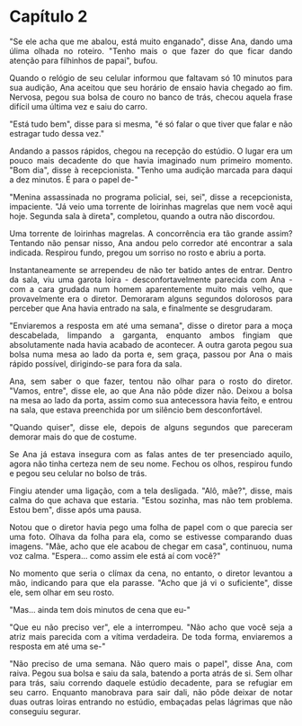 # Capítulo 2

<p style="text-align: justify">"Se ele acha que me abalou, está muito enganado", disse Ana, dando uma úlima olhada no roteiro. "Tenho mais o que fazer do que ficar dando atenção para filhinhos de papai", bufou.</p>
<p style="text-align: justify">Quando o relógio de seu celular informou que faltavam só 10 minutos para sua audição, Ana aceitou que seu horário de ensaio havia chegado ao fim. Nervosa, pegou sua bolsa de couro no banco de trás, checou aquela frase difícil uma última vez e saiu do carro.</p>
<p style="text-align: justify">"Está tudo bem", disse para si mesma, "é só falar o que tiver que falar e não estragar tudo dessa vez."</p>
<p style="text-align: justify">Andando a passos rápidos, chegou na recepção do estúdio. O lugar era um pouco mais decadente do que havia imaginado num primeiro momento. "Bom dia", disse à recepcionista. "Tenho uma audição marcada para daqui a dez minutos. É para o papel de-"</p>
<p style="text-align: justify">"Menina assassinada no programa policial, sei, sei", disse a recepcionista, impaciente. "Já veio uma torrente de loirinhas magrelas que nem você aqui hoje. Segunda sala à direta", completou, quando a outra não discordou.</p>
<p style="text-align: justify">Uma torrente de loirinhas magrelas. A concorrência era tão grande assim? Tentando não pensar nisso, Ana andou pelo corredor até encontrar a sala indicada. Respirou fundo, pregou um sorriso no rosto e abriu a porta.</p>
<p style="text-align: justify">Instantaneamente se arrependeu de não ter batido antes de entrar. Dentro da sala, viu uma garota loira - desconfortavelmente parecida com Ana - com a cara grudada num homem aparentemente muito mais velho, que provavelmente era o diretor. Demoraram alguns segundos dolorosos para perceber que Ana havia entrado na sala, e finalmente se desgrudaram.</p>
<p style="text-align: justify">"Enviaremos a resposta em até uma semana", disse o diretor para a moça descabelada, limpando a garganta, enquanto ambos fingiam que absolutamente nada havia acabado de acontecer. A outra garota pegou sua bolsa numa mesa ao lado da porta e, sem graça, passou por Ana o mais rápido possível, dirigindo-se para fora da sala.</p>
<p style="text-align: justify">Ana, sem saber o que fazer, tentou não olhar para o rosto do diretor. "Vamos, entre", disse ele, ao que Ana não pôde dizer não. Deixou a bolsa na mesa ao lado da porta, assim como sua antecessora havia feito, e entrou na sala, que estava preenchida por um silêncio bem desconfortável.</p>
<p style="text-align: justify">"Quando quiser", disse ele, depois de alguns segundos que pareceram demorar mais do que de costume.</p>
<p style="text-align: justify">Se Ana já estava insegura com as falas antes de ter presenciado aquilo, agora não tinha certeza nem de seu nome. Fechou os olhos, respirou fundo e pegou seu celular no bolso de trás.</p>
<p style="text-align: justify">Fingiu atender uma ligação, com a tela desligada. "Alô, mãe?", disse, mais calma do que achava que estaria. "Estou sozinha, mas não tem problema. Estou bem", disse após uma pausa.</p>
<p style="text-align: justify">Notou que o diretor havia pego uma folha de papel com o que parecia ser uma foto. Olhava da folha para ela, como se estivesse comparando duas imagens. "Mãe, acho que ele acabou de chegar em casa", continuou, numa voz calma. "Espera... como assim ele está aí com você?"</p>
<p style="text-align: justify">No momento que seria o clímax da cena, no entanto, o diretor levantou a mão, indicando para que ela parasse. "Acho que já vi o suficiente", disse ele, sem olhar em seu rosto. </p>
<p style="text-align: justify">"Mas... ainda tem dois minutos de cena que eu-"</p>
<p style="text-align: justify">"Que eu não preciso ver", ele a interrompeu. "Não acho que você seja a atriz mais parecida com a vítima verdadeira. De toda forma, enviaremos a resposta em até uma se-"</p>
<p style="text-align: justify">"Não preciso de uma semana. Não quero mais o papel", disse Ana, com raiva. Pegou sua bolsa e saiu da sala, batendo a porta atrás de si. Sem olhar para trás, saiu correndo daquele estúdio decadente, para se refugiar em seu carro. Enquanto manobrava para sair dali, não pôde deixar de notar duas outras loiras entrando no estúdio, embaçadas pelas lágrimas que não conseguiu segurar.</p>